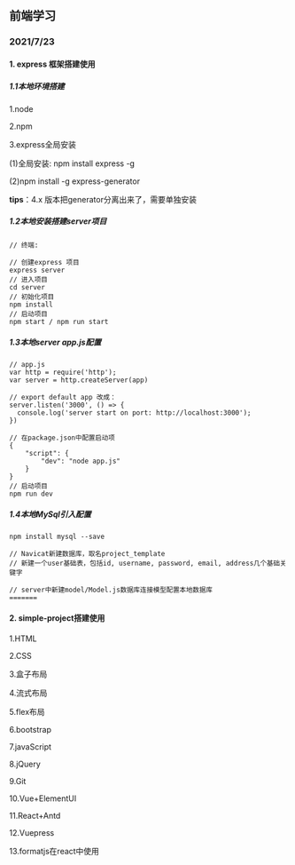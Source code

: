 ## 前端学习

### 2021/7/23

#### 1. express 框架搭建使用

##### 1.1本地环境搭建

1.node

2.npm

3.express全局安装

(1)全局安装: npm install express -g

(2)npm install -g express-generator

**tips**：4.x 版本把generator分离出来了，需要单独安装



##### 1.2本地安装搭建server项目

```
// 终端:

// 创建express 项目
express server
// 进入项目
cd server
// 初始化项目
npm install
// 启动项目
npm start / npm run start
```



##### 1.3本地server app.js配置

```
// app.js
var http = require('http');
var server = http.createServer(app)

// export default app 改成：
server.listen('3000', () => {
  console.log('server start on port: http://localhost:3000');
})

// 在package.json中配置启动项
{
	"script": {
		"dev": "node app.js"
	}
}
// 启动项目
npm run dev
```



##### 1.4本地MySql引入配置

```
npm install mysql --save

// Navicat新建数据库，取名project_template
// 新建一个user基础表，包括id, username, password, email, address几个基础关键字

// server中新建model/Model.js数据库连接模型配置本地数据库
=======

```



#### 2. simple-project搭建使用





1.HTML

2.CSS

3.盒子布局

4.流式布局

5.flex布局

6.bootstrap

7.javaScript

8.jQuery

9.Git

10.Vue+ElementUI

11.React+Antd

12.Vuepress

13.formatjs在react中使用

















